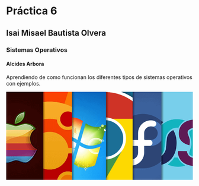 # Práctica 6 
## Isai Misael Bautista Olvera
### Sistemas Operativos
#### Alcides Arbora
Aprendiendo de como funcionan los diferentes tipos de sistemas operativos con ejemplos.

![Sistemas Operativos](/sistemas-operativos-YMANT.png.webp)


